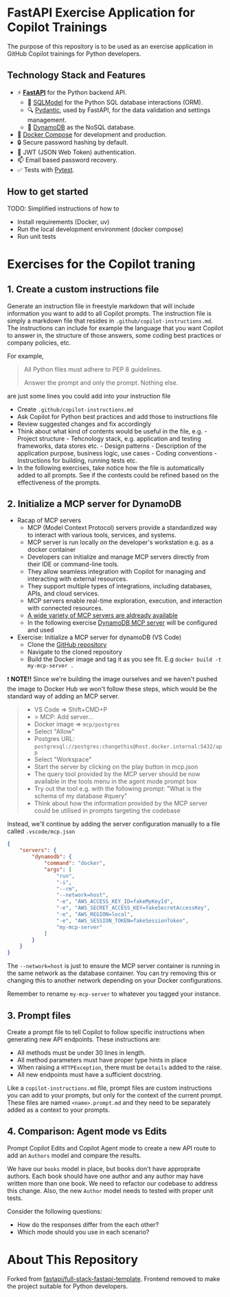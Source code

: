 # FastAPI Exercise Application for Copilot Trainings
The purpose of this repository is to be used as an exercise application in GitHub Copilot trainings for Python developers.

## Technology Stack and Features

- ⚡ [**FastAPI**](https://fastapi.tiangolo.com) for the Python backend API.
    - 🧰 [SQLModel](https://sqlmodel.tiangolo.com) for the Python SQL database interactions (ORM).
    - 🔍 [Pydantic](https://docs.pydantic.dev), used by FastAPI, for the data validation and settings management.
    - 💾 [DynamoDB](https://aws.amazon.com/dynamodb/) as the NoSQL database.
- 🐋 [Docker Compose](https://www.docker.com) for development and production.
- 🔒 Secure password hashing by default.
- 🔑 JWT (JSON Web Token) authentication.
- 📫 Email based password recovery.
- ✅ Tests with [Pytest](https://pytest.org).

## How to get started
TODO: Simplified instructions of how to
- Install requirements (Docker, uv)
- Run the local development environment (docker compose)
- Run unit tests

# Exercises for the Copilot traning

## 1. Create a custom instructions file

Generate an instruction file in freestyle markdown that will include information you want to add to all Copilot prompts.
The instruction file is simply a markdown file that resides in `.github/copilot-instructions.md`. The instructions can
include for example the language that you want Copilot to answer in, the structure of those answers, some coding best
practices or company policies, etc.

For example,

> All Python files must adhere to PEP 8 guidelines.
>
> Answer the prompt and only the prompt. Nothing else.

are just some lines you could add into your instruction file

- Create `.github/copilot-instructions.md`
- Ask Copilot for Python best practices and add those to instructions file
- Review suggested changes and fix accordingly
- Think about what kind of contents would be useful in the file, e.g.
      - Project structure
      - Tehcnology stack, e.g. application and testing frameworks, data stores etc.
      - Design patterns
      - Description of the application purpose, business logic, use cases
      - Coding conventions
      - Instructions for building, running tests etc.
- In the following exercises, take notice how the file is automatically added to all prompts. See if the contests could be refined based on the effectiveness of the prompts.

## 2. Initialize a MCP server for DynamoDB

- Racap of MCP servers
    - MCP (Model Context Protocol) servers provide a standardized way to interact with various tools, services, and systems.
    - MCP server is run locally on the developer's workstation e.g. as a docker container
    - Developers can initialize and manage MCP servers directly from their IDE or command-line tools.
    - They allow seamless integration with Copilot for managing and interacting with external resources.
    - They support multiple types of integrations, including databases, APIs, and cloud services.
    - MCP servers enable real-time exploration, execution, and interaction with connected resources.
    -  [A wide variety of MCP servers are aldready available](https://mcp.so/)
    - In the following exercise [DynamoDB MCP server](https://github.com/imankamyabi/dynamodb-mcp-server) will be configured and used
- Exercise: Initialize a MCP server for dynamoDB (VS Code)
    - Clone the [GitHub repository](https://github.com/imankamyabi/dynamodb-mcp-server)
    - Navigate to the cloned repository
    - Build the Docker image and tag it as you see fit. E.g `docker build -t my-mcp-server .`

:exclamation: **NOTE!!** Since we're building the image ourselves and we haven't
pushed the image to Docker Hub we won't follow these steps, which would be the
standard way of adding an MCP server.

> - VS Code => Shift+CMD+P
> - \> MCP: Add server...
> - Docker image => `mcp/postgres`
> - Select "Allow"
> - Postgres URL: `postgresql://postgres:changethis@host.docker.internal:5432/app`
> - Select "Workspace"
> - Start the server by clicking on the play button in mcp.json
> - The query tool provided by the MCP server should be now available in the tools menu in the agent mode prompt box
> - Try out the tool e.g. with the following prompt: "What is the schema of my database #query"
> - Think about how the information provided by the MCP server could be utilised in prompts targeting the codebase

Instead, we'll continue by adding the server configuration manually to a file
called `.vscode/mcp.json`

```json
{
    "servers": {
        "dynamodb": {
            "command": "docker",
            "args": [
                "run",
                "-i",
                "--rm",
                "--network=host",
                "-e", "AWS_ACCESS_KEY_ID=fakeMyKeyId",
                "-e", "AWS_SECRET_ACCESS_KEY=fakeSecretAccessKey",
                "-e", "AWS_REGION=local",
                "-e", "AWS_SESSION_TOKEN=fakeSessionToken",
                "my-mcp-server"
            ]
        }
    }
}
```

The `--network=host` is just to ensure the MCP server container is running in the same
network as the database container. You can try removing this or changing this to
another network depending on your Docker configurations.

Remember to rename `my-mcp-server` to whatever you tagged your instance.

## 3. Prompt files

Create a prompt file to tell Copilot to follow specific instructions when generating new API endpoints. These instructions are:

- All methods must be under 30 lines in length.
- All method parameters must have proper type hints in place
- When raising a `HTTPException`, there must be `details` added to the raise.
- All new endpoints must have a sufficient docstring.

Like a `copilot-instructions.md` file, prompt files are custom instructions you can add to your prompts, but only for the
context of the current prompt. These files are named `<name>.prompt.md` and they need to be separately added as a context
to your prompts.

## 4. Comparison: Agent mode vs Edits

Prompt Copilot Edits and Copilot Agent mode to create a new API route to add an `Authors` model and compare the results.

We have our `books` model in place, but books don't have appropraite authors. Each book should have one author and any author may
have written more than one book. We need to refactor our codebase to address this change. Also, the new `Author` model needs to
tested with proper unit tests.

Consider the following questions:

- How do the responses differ from the each other?
- Which mode should you use in each scenario?

# About This Repository
Forked from [fastapi/full-stack-fastapi-template](https://github.com/fastapi/full-stack-fastapi-template). Frontend removed to make the project suitable for Python developers.
